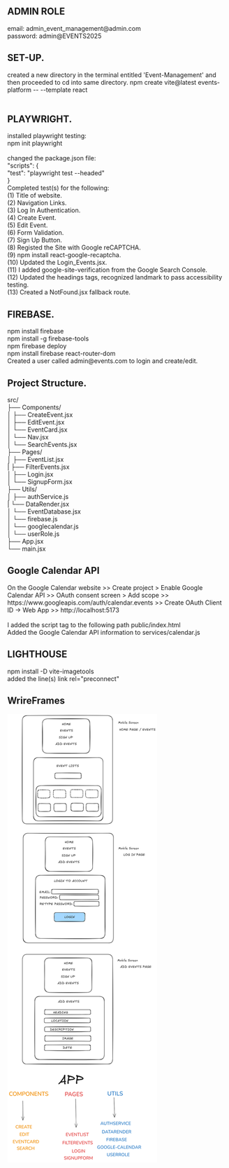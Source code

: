 <h2>ADMIN ROLE</h2>
email: admin_event_management@admin.com<br/>
password: admin@EVENTS2025
<h2>SET-UP.</h2>
created a new directory in the terminal entitled 'Event-Management' and then proceeded to cd into same directory.
npm create vite@latest events-platform -- --template react
</br></br>
<h2>PLAYWRIGHT.</h2>
installed playwright testing:<br/>
npm init playwright<br/>
<br/>
changed the package.json file:<br/>
"scripts": {<br/>
    "test": "playwright test --headed"<br/>
}<br/>
Completed test(s) for the following:<br/>
(1) Title of website.<br/>
(2) Navigation Links.<br/>
(3) Log In Authentication.<br/>
(4) Create Event.<br/>
(5) Edit Event.<br/>
(6) Form Validation.</br>
(7) Sign Up Button.</br>
(8) Registed the Site with Google reCAPTCHA.</br>
(9) npm install react-google-recaptcha. </br>
(10) Updated the Login_Events.jsx. </br>
(11) I added google-site-verification from the Google Search Console. </br>
(12) Updated the headings tags, recognized landmark to pass accessibility testing. </br>
(13) Created a NotFound.jsx fallback route. </br>

<h2>FIREBASE.</h2>
npm install firebase<br/>
npm install -g firebase-tools<br/>
npm firebase deploy<br/>
npm install firebase react-router-dom<br/>
Created a user called admin@events.com to login and create/edit.

<h2>Project Structure.</h2>
src/<br/>
├── Components/<br/>
│ ├── CreateEvent.jsx<br/>
│ ├── EditEvent.jsx<br/>
│ └── EventCard.jsx<br/>
│ └── Nav.jsx<br/>
│ └── SearchEvents.jsx<br/>
├── Pages/<br/>
│ ├── EventList.jsx<br/>
| ├── FilterEvents.jsx<br/>
│ ├── Login.jsx<br/>
│ └── SignupForm.jsx<br/>
├── Utils/<br/>
│ ├── authService.js<br/>
| └── DataRender.jsx<br/>
│ └── EventDatabase.jsx<br/>
│ └── firebase.js<br/>
│ └── googlecalendar.js<br/>
│ └── userRole.js<br/>
├── App.jsx<br/>
└── main.jsx<br/>

<h2>Google Calendar API</h2>
On the Google Calendar website >> Create project > Enable Google Calendar API >> OAuth consent screen > Add scope >> https://www.googleapis.com/auth/calendar.events >> Create OAuth Client ID → Web App >> http://localhost:5173
<br/><br/>
I added the script tag to the following path public/index.html <script async defer src="https://apis.google.com/js/api.js"></script><br/>
Added the Google Calendar API information to services/calendar.js

<h2>LIGHTHOUSE</h2>
npm install -D vite-imagetools</br>
added the line(s) link rel="preconnect"</br>

<h2>WrireFrames</h2>

![Wireframe Image](./src/assets/wireframes_events.png)
